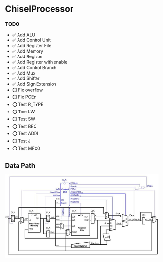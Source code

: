 # ChiselProcessor

### TODO 

 - ✅ Add ALU
 - ✅ Add Control Unit
 - ✅ Add Register File
 - ✅ Add Memory
 - ✅ Add Register
 - ✅ Add Register with enable
 - ✅ Add Control Branch
 - ✅ Add Mux
 - ✅ Add Shifter
 - ✅ Add Sign Extension
 - ⭕ Fix overflow
 - ⭕ Fix PCEn
 - ⭕ Test R_TYPE
 - ⭕ Test LW 
 - ⭕ Test SW
 - ⭕ Test BEQ
 - ⭕ Test ADDI
 - ⭕ Test J 
 - ⭕ Test MFC0 

## Data Path
![](assets/datapath.jpg)
